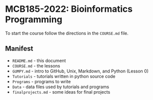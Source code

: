 MCB185-2022: Bioinformatics Programming
=======================================

To start the course follow the directions in the `COURSE.md` file.

## Manifest ##

+ `README.md` - this document
+ `COURSE.md` - the lessons
+ `GUMPY.md` - intro to GitHub, Unix, Markdown, and Python (Lesson 0)
+ `Tutorials` - tutorials written in python source code
+ `Programs` - programs to write
+ `Data` - data files used by tutorials and programs
+ `finalprojects.md` - some ideas for final projects

